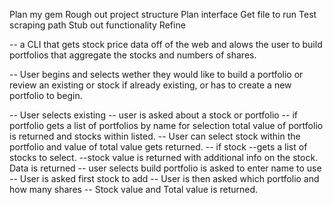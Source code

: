 Plan my gem Rough out project structure Plan interface Get file to run Test scraping path Stub out functionality Refine

-- a CLI that gets stock price data off of the web and alows the user to build portfolios that aggregate the stocks and numbers of shares.

-- User begins and selects wether they would like to build a portfolio or review an existing or stock if already existing, or has to create a new portfolio to begin.

-- User selects existing 
    -- user is asked about a stock or portfolio 
        -- if portfolio 
            gets a list of portfolios by name for selection
            total value of portfolio is returned and stocks within listed.
            -- User can select stock within the portfolio and value of total value gets returned.
        -- if stock
            --gets a list of stocks to select.
            --stock value is returned with additional info on the stock.
        Data is returned 
-- user selects build portfolio is asked to enter name to use -- User is asked first stock to add -- User is then asked which portfolio and how many shares -- Stock value and Total value is returned.